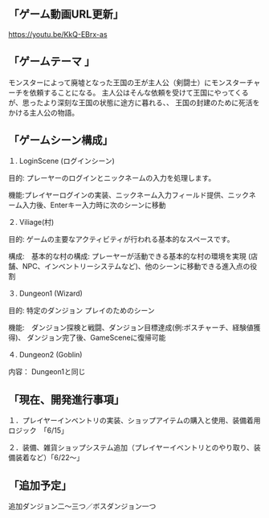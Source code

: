 「ゲーム動画URL更新」
--
https://youtu.be/KkQ-EBrx-as



「ゲームテーマ 」
--
モンスターによって廃墟となった王国の王が主人公（剣闘士）にモンスターチャーチを依頼することになる。
主人公はそんな依頼を受けて王国にやってくるが、思ったより深刻な王国の状態に途方に暮れる、、
王国の封建のために死活をかける主人公の物語。


「ゲームシーン構成」
--
１. LoginScene (ログインシーン)

目的: プレーヤーのログインとニックネームの入力を処理します。

機能:プレイヤーログインの実装、ニックネーム入力フィールド提供、ニックネーム入力後、Enterキー入力時に次のシーンに移動

２. Viliage(村)

目的: ゲームの主要なアクティビティが行われる基本的なスペースです。

構成:　基本的な村の構成: プレーヤーが活動できる基本的な村の環境を実現 (店舗、NPC、インベントリーシステムなど)、他のシーンに移動できる進入点の役割

３. Dungeon1 (Wizard)

目的: 特定のダンジョン プレイのためのシーン

機能:　ダンジョン探検と戦闘、ダンジョン目標達成(例:ボスチャーチ、経験値獲得)、	ダンジョン完了後、GameSceneに復帰可能

４. Dungeon2 (Goblin)

内容： Dungeon1と同じ

「現在、開発進行事項」
--
１．プレイヤーインベントリの実装、ショップアイテムの購入と使用、装備着用ロジック　「6/15」

２．装備、雑貨ショップシステム追加（プレイヤーイベントリとのやり取り、装備装着など）「6/22～」


「追加予定」
--
追加ダンジョン二～三つ／ボスダンジョン一つ
